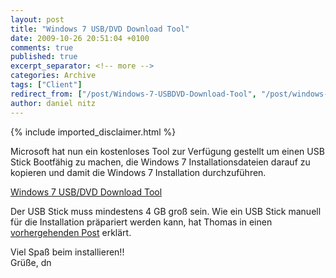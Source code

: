 ```yaml
---
layout: post
title: "Windows 7 USB/DVD Download Tool"
date: 2009-10-26 20:51:04 +0100
comments: true
published: true
excerpt_separator: <!-- more -->
categories: Archive
tags: ["Client"]
redirect_from: ["/post/Windows-7-USBDVD-Download-Tool", "/post/windows-7-usbdvd-download-tool"]
author: daniel nitz
---
```

<!-- more -->
{% include imported_disclaimer.html %}
<p>Microsoft hat nun ein kostenloses Tool zur Verfügung gestellt um einen USB Stick Bootfähig zu machen, die Windows 7 Installationsdateien darauf zu kopieren und damit die Windows 7 Installation durchzuführen.</p>  <p><a href="http://store.microsoft.com/Help/ISO-Tool?err=t2#at2" target="_blank">Windows 7 USB/DVD Download Tool</a></p>  <p>Der USB Stick muss mindestens 4 GB groß sein. Wie ein USB Stick manuell für die Installation präpariert werden kann, hat Thomas in einen <a href="/post/Windows-7-e28093-Installation-mit-USB-Stick.aspx" target="_blank">vorhergehenden Post</a> erklärt.</p>  <p>Viel Spaß beim installieren!!    <br />Grüße, dn</p>

